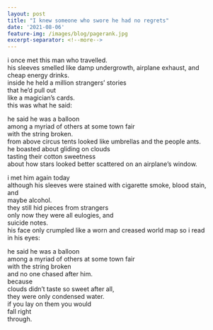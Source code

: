 ```yaml
---
layout: post
title: "I knew someone who swore he had no regrets"
date: '2021-08-06'
feature-img: /images/blog/pagerank.jpg
excerpt-separator: <!--more-->
---
```

i once met this man who travelled.  
his sleeves smelled like damp undergrowth, airplane exhaust, and  
cheap energy drinks.  
inside he held a million strangers’ stories  
that he’d pull out  
like a magician’s cards.  
this was what he said:  

he said he was a balloon  
among a myriad of others at some town fair  
with the string broken.  
from above circus tents looked like umbrellas and the people ants.  
he boasted about gliding on clouds  
tasting their cotton sweetness  
about how stars looked better scattered on an airplane’s window.  

i met him again today  
although his sleeves were stained with cigarette smoke, blood stain,  
and  
maybe alcohol.  
they still hid pieces from strangers  
only now they were all eulogies, and  
suicide notes.  
his face only crumpled like a worn and creased world map so i read  
in his eyes:  

he said he was a balloon  
among a myriad of others at some town fair  
with the string broken  
and no one chased after him.  
because  
clouds didn’t taste so sweet after all,  
they were only condensed water.  
if you lay on them you would  
fall right  
through.  
